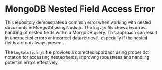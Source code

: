 # MongoDB Nested Field Access Error

This repository demonstrates a common error when working with nested documents in MongoDB using Node.js.  The `bug.js` file shows incorrect handling of nested fields within a MongoDB query. This approach can result in unexpected errors or incorrect data retrieval, especially if the nested fields are not always present.

The `bugSolution.js` file provides a corrected approach using proper dot notation for accessing nested fields, improving robustness and handling potential errors effectively.
